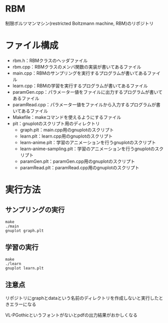 # RBM
制限ボルツマンマシン(restricted Boltzmann machine, RBM)のリポジトリ

# ファイル構成
- rbm.h：RBMクラスのヘッダファイル
- rbm.cpp：RBMクラスのメンバ関数の実装が書いてあるファイル
- main.cpp：RBMのサンプリングを実行するプログラムが書いてあるファイル
- learn.cpp：RBMの学習を実行するプログラムが書いてあるファイル
- paramGen.cpp：パラメーター値をファイルに出力するプログラムが書いてあるファイル
- paramRead.cpp：パラメーター値をファイルから入力するプログラムが書いてあるファイル
- Makefile：makeコマンドを使えるようにするファイル
- plt：gnuplotのスクリプト用のディレクトリ
    - graph.plt：main.cpp用のgnuplotのスクリプト
    - learn.plt：learn.cpp用のgnuplotのスクリプト
    - learn-anime.plt：学習のアニメーションを行うgnuplotのスクリプト
    - learn-anime-sampling.plt：学習のアニメーションを行うgnuplotのスクリプト
    - paramGen.plt：paramGen.cpp用のgnuplotのスクリプト
    - paramRead.plt：paramRead.cpp用のgnuplotのスクリプト

# 実行方法
## サンプリングの実行
```shell
make
./main
gnuplot graph.plt
```

## 学習の実行
```shell
make
./learn
gnuplot learn.plt
```

## 注意点
リポジトリにgraphとdataという名前のディレクトリを作成しないと実行したときエラーになる

VL-PGothicというフォントがないとpdfの出力結果がおかしくなる

